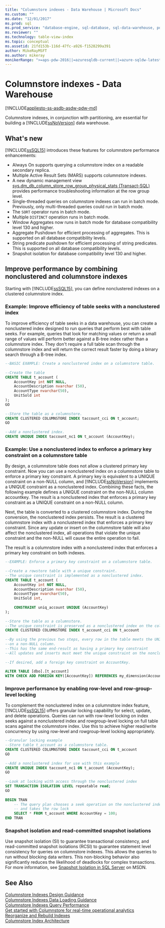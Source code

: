 ```yaml
---
title: "Columnstore indexes - Data Warehouse | Microsoft Docs"
ms.custom: ""
ms.date: "12/01/2017"
ms.prod: sql
ms.prod_service: "database-engine, sql-database, sql-data-warehouse, pdw"
ms.reviewer: ""
ms.technology: table-view-index
ms.topic: conceptual
ms.assetid: 21fd153b-116d-47fc-a926-f1528299a391
author: MikeRayMSFT
ms.author: mikeray
monikerRange: ">=aps-pdw-2016||=azuresqldb-current||=azure-sqldw-latest||>=sql-server-2016||=sqlallproducts-allversions||>=sql-server-linux-2017||=azuresqldb-mi-current"
---
```

# Columnstore indexes - Data Warehouse
[!INCLUDE[appliesto-ss-asdb-asdw-pdw-md](../../includes/appliesto-ss-asdb-asdw-pdw-md.md)]

  Columnstore indexes, in conjunction with partitioning, are essential for building a [!INCLUDE[ssNoVersion](../../includes/ssnoversion-md.md)] data warehouse.  
  
## What's new  
 [!INCLUDE[ssSQL15](../../includes/sssql15-md.md)] introduces these features for columnstore performance enhancements:  
  
-   Always On supports querying a columnstore index on a readable secondary replica.  
-   Multiple Active Result Sets (MARS) supports columnstore indexes.  
-   A new dynamic management view [sys.dm_db_column_store_row_group_physical_stats &#40;Transact-SQL&#41;](../../relational-databases/system-dynamic-management-views/sys-dm-db-column-store-row-group-physical-stats-transact-sql.md) provides performance troubleshooting information at the row group level.  
-   Single-threaded queries on columnstore indexes can run in batch mode. Previously, only multi-threaded queries could run in batch mode.  
-   The `SORT` operator runs in batch mode.  
-   Multiple `DISTINCT` operation runs in batch mode.  
-   Window Aggregates now runs in batch mode for database compatibility level 130 and higher.  
-   Aggregate Pushdown for efficient processing of aggregates. This is supported on all database compatibility levels.  
-   String predicate pushdown for efficient processing of string predicates. This is supported on all database compatibility levels.  
-   Snapshot isolation for database compatibility level 130 and higher.  
  
## Improve performance by combining nonclustered and columnstore indexes  
 Starting with [!INCLUDE[ssSQL15](../../includes/sssql15-md.md)], you can define nonclustered indexes on a clustered columnstore index.   
  
### Example: Improve efficiency of table seeks with a nonclustered index  
 To improve efficiency of table seeks in a data warehouse, you can create a nonclustered index designed to run queries that perform best with table seeks. For example, queries that look for matching values or return a small range of values will perform better against a B-tree index rather than a columnstore index. They don't require a full table scan through the columnstore index and will return the correct result faster by doing a binary search through a B-tree index.  
  
```sql  
--BASIC EXAMPLE: Create a nonclustered index on a columnstore table.  
  
--Create the table  
CREATE TABLE t_account (  
    AccountKey int NOT NULL,  
    AccountDescription nvarchar (50),  
    AccountType nvarchar(50),  
    UnitSold int  
);  
GO  
  
--Store the table as a columnstore.  
CREATE CLUSTERED COLUMNSTORE INDEX taccount_cci ON t_account;  
GO  
  
--Add a nonclustered index.  
CREATE UNIQUE INDEX taccount_nc1 ON t_account (AccountKey);  
```  
  
### Example: Use a nonclustered index to enforce a primary key constraint on a columnstore table  
 By design, a columnstore table does not allow a clustered primary key constraint. Now you can use a nonclustered index on a columnstore table to enforce a primary key constraint. A primary key is equivalent to a UNIQUE constraint on a non-NULL column, and [!INCLUDE[ssNoVersion](../../includes/ssnoversion-md.md)] implements a UNIQUE constraint as a nonclustered index. Combining these facts, the following example defines a UNIQUE constraint on the non-NULL column accountkey. The result is a nonclustered index that enforces a primary key constraint as a UNIQUE constraint on a non-NULL column.  
  
 Next, the table is converted to a clustered columnstore index. During the conversion, the nonclustered index persists. The result is a clustered columnstore index with a nonclustered index that enforces a primary key constraint. Since any update or insert on the columnstore table will also affect the nonclustered index, all operations that violate the unique constraint and the non-NULL will cause the entire operation to fail.  
  
 The result is a columnstore index with a nonclustered index that enforces a primary key constraint on both indexes.  
  
```sql
--EXAMPLE: Enforce a primary key constraint on a columnstore table.   
  
--Create a rowstore table with a unique constraint.  
--The unique constraint is implemented as a nonclustered index.  
CREATE TABLE t_account (  
    AccountKey int NOT NULL,  
    AccountDescription nvarchar (50),  
    AccountType nvarchar(50),  
    UnitSold int,  
  
    CONSTRAINT uniq_account UNIQUE (AccountKey)  
);  
  
--Store the table as a columnstore.   
--The unique constraint is preserved as a nonclustered index on the columnstore table.  
CREATE CLUSTERED COLUMNSTORE INDEX t_account_cci ON t_account  
  
--By using the previous two steps, every row in the table meets the UNIQUE constraint  
--on a non-NULL column.  
--This has the same end-result as having a primary key constraint  
--All updates and inserts must meet the unique constraint on the nonclustered index or they will fail.  
  
--If desired, add a foreign key constraint on AccountKey.  
  
ALTER TABLE [dbo].[t_account]  
WITH CHECK ADD FOREIGN KEY([AccountKey]) REFERENCES my_dimension(Accountkey); 
```  
  
### Improve performance by enabling row-level and row-group-level locking  
 To complement the nonclustered index on a columnstore index feature, [!INCLUDE[ssSQL15](../../includes/sssql15-md.md)] offers granular locking capability for select, update, and delete operations. Queries can run with row-level locking on index seeks against a nonclustered index and rowgroup-level locking on full table scans against the columnstore index. Use this to achieve higher read/write concurrency by using row-level and rowgroup-level locking appropriately.  
  
```sql  
--Granular locking example  
--Store table t_account as a columnstore table.  
CREATE CLUSTERED COLUMNSTORE INDEX taccount_cci ON t_account  
GO  
  
--Add a nonclustered index for use with this example  
CREATE UNIQUE INDEX taccount_nc1 ON t_account (AccountKey);  
GO  
  
--Look at locking with access through the nonclustered index  
SET TRANSACTION ISOLATION LEVEL repeatable read;  
GO  
  
BEGIN TRAN  
    -- The query plan chooses a seek operation on the nonclustered index  
    -- and takes the row lock  
    SELECT * FROM t_account WHERE AccountKey = 100;  
END TRAN  
```  
  
### Snapshot isolation and read-committed snapshot isolations  
 Use snapshot isolation (SI) to guarantee transactional consistency, and read-committed snapshot isolations (RCSI) to guarantee statement level consistency for queries on columnstore indexes. This allows the queries to run without blocking data writers. This non-blocking behavior also significantly reduces the likelihood of deadlocks for complex transactions. For more information, see [Snapshot Isolation in SQL Server](https://msdn.microsoft.com/library/tcbchxcb\(v=vs.110\).aspx) on MSDN.  
  
## See Also  
 [Columnstore Indexes Design Guidance](../../relational-databases/indexes/columnstore-indexes-design-guidance.md)   
 [Columnstore Indexes Data Loading Guidance](../../relational-databases/indexes/columnstore-indexes-data-loading-guidance.md)   
 [Columnstore Indexes Query Performance](../../relational-databases/indexes/columnstore-indexes-query-performance.md)   
 [Get started with Columnstore for real-time operational analytics](../../relational-databases/indexes/get-started-with-columnstore-for-real-time-operational-analytics.md)   
 [Reorganize and Rebuild Indexes](../../relational-databases/indexes/reorganize-and-rebuild-indexes.md)    
 [Columnstore Index Architecture](../../relational-databases/sql-server-index-design-guide.md#columnstore_index) 
  
